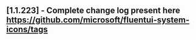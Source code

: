 ## [1.1.223] - Complete change log present here https://github.com/microsoft/fluentui-system-icons/tags